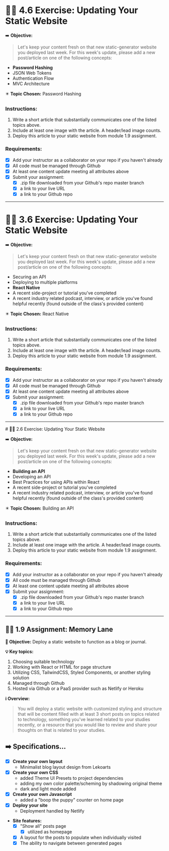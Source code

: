 # 🤔💭 4.6 Exercise: Updating Your Static Website

➡️ **Objective:**

> Let's keep your content fresh on that new static-generator website you deployed last week. For this week's update, please add a new post/article on one of the following concepts:

- **Password Hashing**
- JSON Web Tokens
- Authentication Flow
- MVC Architecture

✴️ **Topic Chosen:** Password Hashing

### Instructions:

1. Write a short article that substantially communicates one of the listed topics above.
2. Include at least one image with the article. A header/lead image counts.
3. Deploy this article to your static website from module 1.9 assignment.

### Requirements:

- [x] Add your instructor as a collaborator on your repo if you haven't already
- [x] All code must be managed through Github
- [x] At least one content update meeting all attributes above
- [x] Submit your assignment:
  - [x] .zip file downloaded from your Github's repo master branch
  - [x] a link to your live URL
  - [x] a link to your Github repo

<hr>

# 📌🎯 3.6 Exercise: Updating Your Static Website

➡️ **Objective:**

> Let's keep your content fresh on that new static-generator website you deployed last week. For this week's update, please add a new post/article on one of the following concepts:

- Securing an API
- Deploying to multiple platforms
- **React Native**
- A recent side-project or tutorial you've completed
- A recent industry related podcast, interview, or article you've found helpful recently (found outside of the class's provided content)

✴️ **Topic Chosen:** React Native

### Instructions:

1. Write a short article that substantially communicates one of the listed topics above.
2. Include at least one image with the article. A header/lead image counts.
3. Deploy this article to your static website from module 1.9 assignment.

### Requirements:

- [x] Add your instructor as a collaborator on your repo if you haven't already
- [x] All code must be managed through Github
- [x] At least one content update meeting all attributes above
- [x] Submit your assignment:
  - [x] .zip file downloaded from your Github's repo master branch
  - [x] a link to your live URL
  - [x] a link to your Github repo

<hr>
# 🧨💥 2.6 Exercise: Updating Your Static Website

➡️ **Objective:**

> Let's keep your content fresh on that new static-generator website you deployed last week. For this week's update, please add a new post/article on one of the following concepts:

- **Building an API**
- Developing an API
- Best Practices for using APIs within React
- A recent side-project or tutorial you've completed
- A recent industry related podcast, interview, or article you've found helpful recently (found outside of the class's provided content)

✴️ **Topic Chosen:** Building an API

### Instructions:

1. Write a short article that substantially communicates one of the listed topics above.
2. Include at least one image with the article. A header/lead image counts.
3. Deploy this article to your static website from module 1.9 assignment.

### Requirements:

- [x] Add your instructor as a collaborator on your repo if you haven't already
- [x] All code must be managed through Github
- [x] At least one content update meeting all attributes above
- [x] Submit your assignment:
  - [x] .zip file downloaded from your Github's repo master branch
  - [x] a link to your live URL
  - [x] a link to your Github repo

<hr>

## 🤔💭 1.9 Assignment: Memory Lane

**🧲 Objective:** Deploy a static website to function as a blog or journal.

**💡 Key topics:**

1. Choosing suitable technology
2. Working with React or HTML for page structure
3. Utilizing CSS, TailwindCSS, Styled Components, or another styling solution
4. Managed through Github
5. Hosted via Github or a PaaS provider such as Netlify or Heroku

**ℹ️ Overview:**

> You will deploy a static website with customized styling and structure that will be content filled with at least 3 short posts on topics related to technology, something you've learned related to your studies recently, or a resource that you would like to review and share your thoughts on that is related to your studies.

## ➡️ Specifications...

- [x] **Create your own layout**
  - Minimalist blog layout design from Lekoarts
- [x] **Create your own CSS**
  - added Theme UI Presets to project dependencies
  - adding my own color palette/scheming by shadowing original theme
  - dark and light mode added
- [x] **Create your own Javascript**
  - added a "boop the puppy" counter on home page
- [x] **Deploy your site**
  - Deployment handled by Netlify
- **Site features:**
  - [x] "Show all" posts page
    - [x] utilized as homepage
  - [x] A layout for the posts to populate when individually visited
  - [x] The ability to navigate between generated pages
